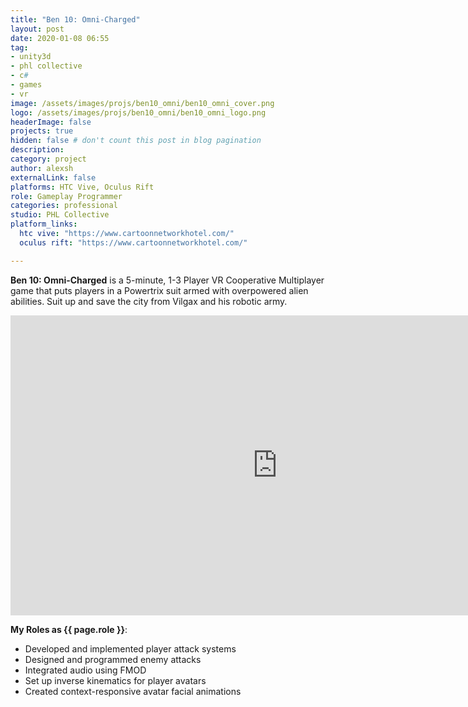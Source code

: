 ```yaml
---
title: "Ben 10: Omni-Charged"
layout: post
date: 2020-01-08 06:55
tag: 
- unity3d
- phl collective
- c#
- games
- vr
image: /assets/images/projs/ben10_omni/ben10_omni_cover.png
logo: /assets/images/projs/ben10_omni/ben10_omni_logo.png
headerImage: false
projects: true
hidden: false # don't count this post in blog pagination
description:
category: project
author: alexsh
externalLink: false
platforms: HTC Vive, Oculus Rift
role: Gameplay Programmer
categories: professional
studio: PHL Collective
platform_links:
  htc vive: "https://www.cartoonnetworkhotel.com/"
  oculus rift: "https://www.cartoonnetworkhotel.com/"

---
```

**Ben 10: Omni-Charged** is a 5-minute, 1-3 Player VR Cooperative Multiplayer game that puts players in a Powertrix suit armed with overpowered alien abilities. Suit up and save the city from Vilgax and his robotic army.

<iframe width="854" height="480" src="https://www.youtube.com/embed/kPKqDdjl2iA" title="Ben 10 Omni Charged - Tráiler Oficial" frameborder="0" allow="accelerometer; autoplay; clipboard-write; encrypted-media; gyroscope; picture-in-picture; web-share" referrerpolicy="strict-origin-when-cross-origin" allowfullscreen></iframe>

**My Roles as {{ page.role }}**:

- Developed and implemented player attack systems
- Designed and programmed enemy attacks
- Integrated audio using FMOD
- Set up inverse kinematics for player avatars
- Created context-responsive avatar facial animations

